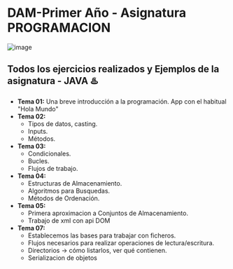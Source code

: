 # DAM-Primer Año - Asignatura **PROGRAMACION**
![image](https://github.com/Vict0or/DAM-Primero-ProgJava/assets/146933039/33bef035-aaad-4a99-8002-3dda02b0a32c)

## Todos los ejercicios realizados y Ejemplos de la asignatura - JAVA ♨️

- **Tema 01:** Una breve introducción a la programación. App con el habitual "Hola Mundo"
- **Tema 02:** 
    - Tipos de datos, casting.
    - Inputs.
    - Métodos.
- **Tema 03:**
    - Condicionales.
    - Bucles.
    - Flujos de trabajo.
- **Tema 04:**
    - Estructuras de Almacenamiento.
    - Algoritmos para Busquedas.
    - Métodos de Ordenación.
- **Tema 05:**
    - Primera aproximacion a Conjuntos de Almacenamiento. 
    - Trabajo de xml con api DOM
- **Tema 07:** 
    - Establecemos las bases para trabajar con  ficheros. 
    - Flujos necesarios para realizar  operaciones de lectura/escritura. 
    - Directorios -> cómo listarlos, ver qué contienen. 
    - Serializacion de objetos 